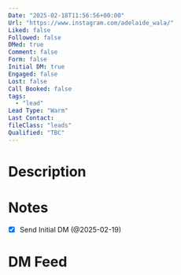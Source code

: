 ```yaml
---
Date: "2025-02-18T11:56:56+00:00"
Url: "https://www.instagram.com/adelaide_wala/"
Liked: false
Followed: false
DMed: true
Comment: false
Form: false
Initial DM: true
Engaged: false
Lost: false
Call Booked: false
tags:
  - "lead"
Lead Type: "Warm"
Last Contact:
fileClass: "leads"
Qualified: "TBC"
---
```

# Description

# Notes
- [x] Send Initial DM (@2025-02-19)
# DM Feed